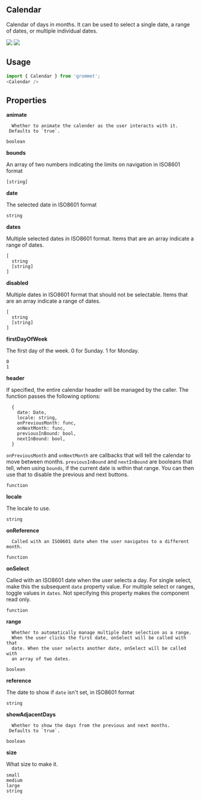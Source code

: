 ## Calendar
Calendar of days in months.
      It can be used to select a single date, a range of dates, or multiple
      individual dates.

[![](https://cdn-images-1.medium.com/fit/c/120/120/1*TD1P0HtIH9zF0UEH28zYtw.png)](https://storybook.grommet.io/?selectedKind=Calendar&full=0&addons=0&stories=1&panelRight=0) [![](https://codesandbox.io/static/img/play-codesandbox.svg)](https://codesandbox.io/s/github/grommet/grommet-sandbox?initialpath=calendar&module=%2Fsrc%2FCalendar.js)
## Usage

```javascript
import { Calendar } from 'grommet';
<Calendar />
```

## Properties

**animate**


      Whether to animate the calender as the user interacts with it.
     Defaults to `true`.

```
boolean
```

**bounds**

An array of two numbers indicating the limits on
        navigation in ISO8601 format

```
[string]
```

**date**

The selected date in ISO8601 format

```
string
```

**dates**

Multiple selected dates in ISO8601 format.
      Items that are an array indicate a range of dates.

```
[
  string
  [string]
]
```

**disabled**

Multiple dates in ISO8601 format that should not be
        selectable. Items that are an array indicate a range of dates.

```
[
  string
  [string]
]
```

**firstDayOfWeek**

The first day of the week. 0 for Sunday. 1 for Monday.

```
0
1
```

**header**

If specified, the entire calendar header will be managed by the caller.
The function passes the following options:

```
  {
    date: Date,
    locale: string,
    onPreviousMonth: func,
    onNextMonth: func,
    previousInBound: bool,
    nextInBound: bool,
  }
```

`onPreviousMonth` and `onNextMonth` are callbacks that will tell the calendar to move between months.
`previousInBound` and `nextInBound` are booleans that tell, when using `bounds`, if the current date is within that range.
You can then use that to disable the previous and next buttons.


```
function
```

**locale**

The locale to use.

```
string
```

**onReference**


      Called with an ISO8601 date when the user navigates to a different month.
    

```
function
```

**onSelect**

Called with an ISO8601 date when
      the user selects a day.
      For single select, make this the subsequent `date` property value.
      For multiple select or ranges, toggle values in `dates`.
      Not specifying this property makes the component read only.

```
function
```

**range**


      Whether to automatically manage multiple date selection as a range.
      When the user clicks the first date, onSelect will be called with that
      date. When the user selects another date, onSelect will be called with
      an array of two dates.
    

```
boolean
```

**reference**

The date to show if `date` isn't set, in ISO8601 format

```
string
```

**showAdjacentDays**


      Whether to show the days from the previous and next months.
     Defaults to `true`.

```
boolean
```

**size**

What size to make it.

```
small
medium
large
string
```
  